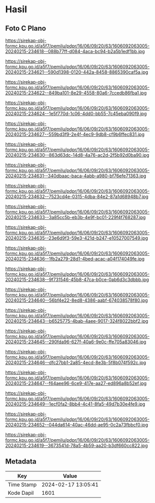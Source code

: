 # Hasil

## Foto C Plano

https://sirekap-obj-formc.kpu.go.id/a5f7/pemilu/pdpr/16/06/09/20/63/1606092063005-20240215-234618--088b77ff-d084-4aca-bc94-b2a5b1edf1bb.jpg

https://sirekap-obj-formc.kpu.go.id/a5f7/pemilu/pdpr/16/06/09/20/63/1606092063005-20240215-234621--590d1398-0120-442a-8458-8865390caf5a.jpg

https://sirekap-obj-formc.kpu.go.id/a5f7/pemilu/pdpr/16/06/09/20/63/1606092063005-20240215-234622--849ba101-8e29-4558-80a6-7ccedb86fba1.jpg

https://sirekap-obj-formc.kpu.go.id/a5f7/pemilu/pdpr/16/06/09/20/63/1606092063005-20240215-234624--1e5f770d-1c06-4dd0-bb55-7c45eba090f9.jpg

https://sirekap-obj-formc.kpu.go.id/a5f7/pemilu/pdpr/16/06/09/20/63/1606092063005-20240215-234627--559bd3f9-2e4f-4ec9-9db8-cf9b6ffec831.jpg

https://sirekap-obj-formc.kpu.go.id/a5f7/pemilu/pdpr/16/06/09/20/63/1606092063005-20240215-234630--863d63dc-14d8-4a76-ac2d-2f5b92d0ba90.jpg

https://sirekap-obj-formc.kpu.go.id/a5f7/pemilu/pdpr/16/06/09/20/63/1606092063005-20240215-234631--340dbaac-baca-4abb-a980-bf76efe71363.jpg

https://sirekap-obj-formc.kpu.go.id/a5f7/pemilu/pdpr/16/06/09/20/63/1606092063005-20240215-234632--7523cd4e-0315-4dba-84e2-87a1d68948b7.jpg

https://sirekap-obj-formc.kpu.go.id/a5f7/pemilu/pdpr/16/06/09/20/63/1606092063005-20240215-234633--3a85cc5b-eb3b-4e9f-bc01-229f4f768287.jpg

https://sirekap-obj-formc.kpu.go.id/a5f7/pemilu/pdpr/16/06/09/20/63/1606092063005-20240215-234635--23e6d9f3-59e3-421d-b247-e10527007549.jpg

https://sirekap-obj-formc.kpu.go.id/a5f7/pemilu/pdpr/16/06/09/20/63/1606092063005-20240215-234636--1fb2a279-28d1-4bed-acac-a04f174049fe.jpg

https://sirekap-obj-formc.kpu.go.id/a5f7/pemilu/pdpr/16/06/09/20/63/1606092063005-20240215-234638--9f731546-45b8-47ca-b0ce-0ab6d3c3dbbb.jpg

https://sirekap-obj-formc.kpu.go.id/a5f7/pemilu/pdpr/16/06/09/20/63/1606092063005-20240215-234640--56bf4e22-8ed8-4386-aabf-674038578f80.jpg

https://sirekap-obj-formc.kpu.go.id/a5f7/pemilu/pdpr/16/06/09/20/63/1606092063005-20240215-234643--b6525775-4bab-4aee-9017-324f8022bbf2.jpg

https://sirekap-obj-formc.kpu.go.id/a5f7/pemilu/pdpr/16/06/09/20/63/1606092063005-20240215-234645--290fda96-627f-40a6-9e0c-ffe705a83046.jpg

https://sirekap-obj-formc.kpu.go.id/a5f7/pemilu/pdpr/16/06/09/20/63/1606092063005-20240215-234646--dfc27bb1-2a85-4ecd-8e3b-5f8b074f592c.jpg

https://sirekap-obj-formc.kpu.go.id/a5f7/pemilu/pdpr/16/06/09/20/63/1606092063005-20240215-234647--f64aee96-6ce9-417e-aa27-ed896a8b52ef.jpg

https://sirekap-obj-formc.kpu.go.id/a5f7/pemilu/pdpr/16/06/09/20/63/1606092063005-20240215-234649--1ecf0fa2-8bb4-4c41-8fa5-49d7b30e4fe9.jpg

https://sirekap-obj-formc.kpu.go.id/a5f7/pemilu/pdpr/16/06/09/20/63/1606092063005-20240215-234652--044da614-40ac-46dd-ae95-0c2a73fbbcf0.jpg

https://sirekap-obj-formc.kpu.go.id/a5f7/pemilu/pdpr/16/06/09/20/63/1606092063005-20240215-234619--3673541d-78a5-4b59-aa20-b3df660cc822.jpg


## Metadata

| Key        | Value               |
| ---------- | ------------------- |
| Time Stamp | 2024-02-17 13:05:41 |
| Kode Dapil | 1601                |



